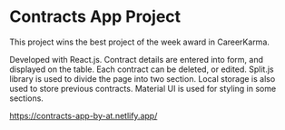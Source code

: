# Contracts App Project

This project wins the best project of the week award in CareerKarma.

Developed with React.js. Contract details are entered into form, and displayed on the table. Each contract can be deleted, or edited. 
Split.js library is used to divide the page into two section. Local storage is also used to store previous contracts. Material UI is used for styling in some sections.

https://contracts-app-by-at.netlify.app/

